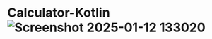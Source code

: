 # Calculator-Kotlin![Screenshot 2025-01-12 133020](https://github.com/user-attachments/assets/0e6d2357-9fbd-40fa-ac8e-857d937cd8aa)
